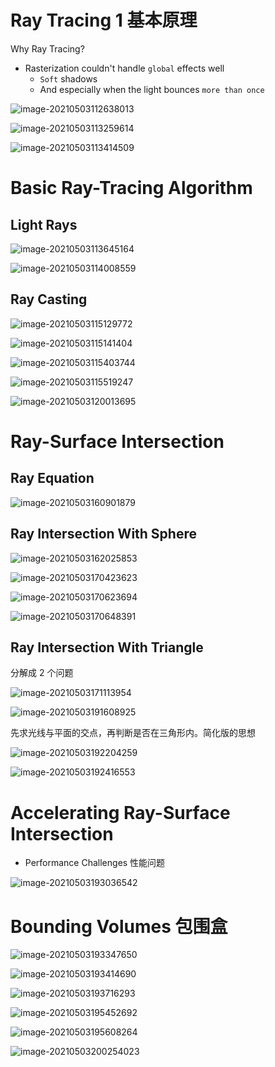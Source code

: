 # Ray Tracing 1 基本原理

Why Ray Tracing?

* Rasterization couldn't handle `global` effects well
  * `Soft` shadows
  * And especially when the light bounces `more than once`

![image-20210503112638013](Media/%E5%85%89%E7%BA%BF%E8%BF%BD%E8%B8%AA_%E5%9F%BA%E6%9C%AC%E5%8E%9F%E7%90%86/image-20210503112638013.png)

![image-20210503113259614](Media/%E5%85%89%E7%BA%BF%E8%BF%BD%E8%B8%AA_%E5%9F%BA%E6%9C%AC%E5%8E%9F%E7%90%86/image-20210503113259614.png)

![image-20210503113414509](Media/%E5%85%89%E7%BA%BF%E8%BF%BD%E8%B8%AA_%E5%9F%BA%E6%9C%AC%E5%8E%9F%E7%90%86/image-20210503113414509.png)

# Basic Ray-Tracing Algorithm

## Light Rays

![image-20210503113645164](Media/%E5%85%89%E7%BA%BF%E8%BF%BD%E8%B8%AA_%E5%9F%BA%E6%9C%AC%E5%8E%9F%E7%90%86/image-20210503113645164.png)

![image-20210503114008559](Media/%E5%85%89%E7%BA%BF%E8%BF%BD%E8%B8%AA_%E5%9F%BA%E6%9C%AC%E5%8E%9F%E7%90%86/image-20210503114008559.png)

## Ray Casting

![image-20210503115129772](Media/%E5%85%89%E7%BA%BF%E8%BF%BD%E8%B8%AA_%E5%9F%BA%E6%9C%AC%E5%8E%9F%E7%90%86/image-20210503115129772.png)

![image-20210503115141404](Media/%E5%85%89%E7%BA%BF%E8%BF%BD%E8%B8%AA_%E5%9F%BA%E6%9C%AC%E5%8E%9F%E7%90%86/image-20210503115141404.png)

![image-20210503115403744](Media/%E5%85%89%E7%BA%BF%E8%BF%BD%E8%B8%AA_%E5%9F%BA%E6%9C%AC%E5%8E%9F%E7%90%86/image-20210503115403744.png)

![image-20210503115519247](Media/%E5%85%89%E7%BA%BF%E8%BF%BD%E8%B8%AA_%E5%9F%BA%E6%9C%AC%E5%8E%9F%E7%90%86/image-20210503115519247.png)

![image-20210503120013695](Media/%E5%85%89%E7%BA%BF%E8%BF%BD%E8%B8%AA_%E5%9F%BA%E6%9C%AC%E5%8E%9F%E7%90%86/image-20210503120013695.png)





# Ray-Surface Intersection

## Ray Equation

![image-20210503160901879](Media/%E5%85%89%E7%BA%BF%E8%BF%BD%E8%B8%AA_%E5%9F%BA%E6%9C%AC%E5%8E%9F%E7%90%86/image-20210503160901879.png)

## Ray Intersection With Sphere

![image-20210503162025853](Media/%E5%85%89%E7%BA%BF%E8%BF%BD%E8%B8%AA_%E5%9F%BA%E6%9C%AC%E5%8E%9F%E7%90%86/image-20210503162025853.png)

![image-20210503170423623](Media/%E5%85%89%E7%BA%BF%E8%BF%BD%E8%B8%AA_%E5%9F%BA%E6%9C%AC%E5%8E%9F%E7%90%86/image-20210503170423623.png)

![image-20210503170623694](Media/%E5%85%89%E7%BA%BF%E8%BF%BD%E8%B8%AA_%E5%9F%BA%E6%9C%AC%E5%8E%9F%E7%90%86/image-20210503170623694.png)

![image-20210503170648391](Media/%E5%85%89%E7%BA%BF%E8%BF%BD%E8%B8%AA_%E5%9F%BA%E6%9C%AC%E5%8E%9F%E7%90%86/image-20210503170648391.png)

## Ray Intersection With Triangle

分解成 2 个问题

![image-20210503171113954](Media/%E5%85%89%E7%BA%BF%E8%BF%BD%E8%B8%AA_%E5%9F%BA%E6%9C%AC%E5%8E%9F%E7%90%86/image-20210503171113954.png)

![image-20210503191608925](Media/%E5%85%89%E7%BA%BF%E8%BF%BD%E8%B8%AA_%E5%9F%BA%E6%9C%AC%E5%8E%9F%E7%90%86/image-20210503191608925.png)

先求光线与平面的交点，再判断是否在三角形内。简化版的思想

![image-20210503192204259](Media/%E5%85%89%E7%BA%BF%E8%BF%BD%E8%B8%AA_%E5%9F%BA%E6%9C%AC%E5%8E%9F%E7%90%86/image-20210503192204259.png)

![image-20210503192416553](Media/%E5%85%89%E7%BA%BF%E8%BF%BD%E8%B8%AA_%E5%9F%BA%E6%9C%AC%E5%8E%9F%E7%90%86/image-20210503192416553.png)



# Accelerating Ray-Surface Intersection

* Performance Challenges 性能问题

![image-20210503193036542](Media/%E5%85%89%E7%BA%BF%E8%BF%BD%E8%B8%AA_%E5%9F%BA%E6%9C%AC%E5%8E%9F%E7%90%86/image-20210503193036542.png)



# Bounding Volumes 包围盒

![image-20210503193347650](Media/%E5%85%89%E7%BA%BF%E8%BF%BD%E8%B8%AA_%E5%9F%BA%E6%9C%AC%E5%8E%9F%E7%90%86/image-20210503193347650.png)

![image-20210503193414690](Media/%E5%85%89%E7%BA%BF%E8%BF%BD%E8%B8%AA_%E5%9F%BA%E6%9C%AC%E5%8E%9F%E7%90%86/image-20210503193414690.png)

![image-20210503193716293](Media/%E5%85%89%E7%BA%BF%E8%BF%BD%E8%B8%AA_%E5%9F%BA%E6%9C%AC%E5%8E%9F%E7%90%86/image-20210503193716293.png)

![image-20210503195452692](Media/%E5%85%89%E7%BA%BF%E8%BF%BD%E8%B8%AA_%E5%9F%BA%E6%9C%AC%E5%8E%9F%E7%90%86/image-20210503195452692.png)

![image-20210503195608264](Media/%E5%85%89%E7%BA%BF%E8%BF%BD%E8%B8%AA_%E5%9F%BA%E6%9C%AC%E5%8E%9F%E7%90%86/image-20210503195608264.png)

![image-20210503200254023](Media/%E5%85%89%E7%BA%BF%E8%BF%BD%E8%B8%AA_%E5%9F%BA%E6%9C%AC%E5%8E%9F%E7%90%86/image-20210503200254023.png)

